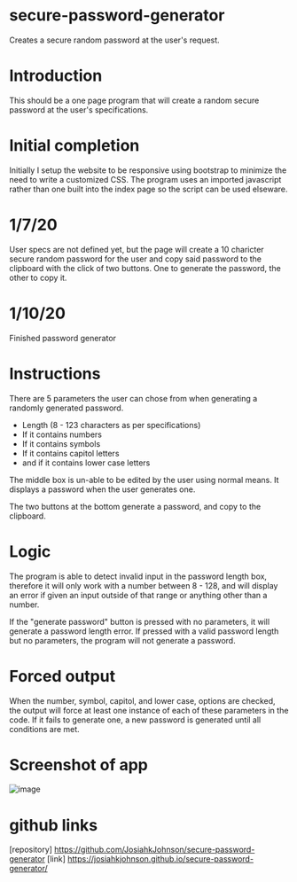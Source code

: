 # secure-password-generator
Creates a secure random password at the user's request.

# Introduction
This should be a one page program that will create a random secure password at the user's specifications.

# Initial completion
Initially I setup the website to be responsive using bootstrap to minimize the need to write a customized CSS.
The program uses an imported javascript rather than one built into the index page so the script can be used elseware.

# 1/7/20
User specs are not defined yet, but the page will create a 10 charicter secure random password for the user and copy
said password to the clipboard with the click of two buttons. One to generate the password, the other to copy it.

# 1/10/20
Finished password generator

# Instructions
There are 5 parameters the user can chose from when generating a randomly generated password.
* Length (8 - 123 characters as per specifications)
* If it contains numbers
* If it contains symbols
* If it contains capitol letters
* and if it contains lower case letters

The middle box is un-able to be edited by the user using normal means. It displays a password when the user generates one.

The two buttons at the bottom generate a password, and copy to the clipboard.

# Logic
The program is able to detect invalid input in the password length box, therefore it will only work with a number between 8 - 128, and will display an error if given an input outside of that range or anything other than a number.

If the "generate password" button is pressed with no parameters, it will generate a password length error. If pressed with a valid password length but no parameters, the program will not generate a password.

# Forced output
When the number, symbol, capitol, and lower case, options are checked, the output will force at least one instance of each of these parameters in the code. If it fails to generate one, a new password is generated until all conditions are met.

# Screenshot of app
![image](https://user-images.githubusercontent.com/57826922/72141786-1d9a9f80-3359-11ea-943e-8e8e6d8e37c5.png)

# github links
[repository] https://github.com/JosiahkJohnson/secure-password-generator
[link] https://josiahkjohnson.github.io/secure-password-generator/